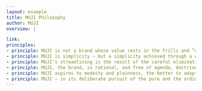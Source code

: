 ```yaml
---
layout: example
title: MUJI Philosophy
author: MUJI
overview: |

link:
principles:
- principle: MUJI is not a brand whose value rests in the frills and “extras” it adds to its products.
- principle: MUJI is simplicity – but a simplicity achieved through a complexity of thought and design.
- principle: MUJI’s streamlining is the result of the careful elimination and subtraction of gratuitous features and design unrelated to function.
- principle: MUJI, the brand, is rational, and free of agenda, doctrine, and “isms.” The MUJI concept derives from us continuously asking, “What is best from an individual’s point of view?”
- principle: MUJI aspires to modesty and plainness, the better to adapt and shape itself to the styles, preferences, and practices of as wide a group of people as possible.
- principle: MUJI – in its deliberate pursuit of the pure and the ordinary – achieves the extraordinary.
---
```

